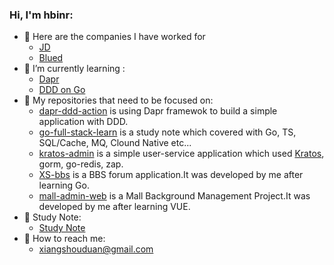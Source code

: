 ### Hi, I'm hbinr:

- 🏢 Here are the companies I have worked for
  - [JD](https://www.jd.com/)
  - [Blued](https://www.blued.cn/) 
- 🌱 I’m currently learning :
  - [Dapr](https://github.com/dapr/dapr)
  - [DDD on Go](https://threedots.tech/)
- 🎼 My repositories that need to be focused on:
  - [dapr-ddd-action](https://github.com/hbinr/dapr-ddd-action)  is using Dapr framewok to build a simple application with DDD.
  - [go-full-stack-learn](https://github.com/hbinr/go-full-stack-learn) is a study note which covered with Go, TS, SQL/Cache, MQ, Clound Native etc...
  - [kratos-admin](https://github.com/hbinr/dapr-ddd-action) is a simple user-service application which used [Kratos](https://github.com/go-kratos/kratos), gorm, go-redis, zap.
  - [XS-bbs](https://github.com/hbinr/XS-bbs) is a BBS forum application.It was developed by me after learning Go.
  - [mall-admin-web](https://github.com/hbinr/mall-admin-web) is a Mall Background Management Project.It was developed by me after learning VUE.
- 📒 Study Note:
  - [Study Note](https://www.yuque.com/u2278269/gq5x74)
- 📧 How to reach me: 
  - xiangshouduan@gmail.com
